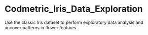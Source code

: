 # Codmetric_Iris_Data_Exploration
Use the classic Iris dataset to perform exploratory data analysis and uncover patterns in flower features
